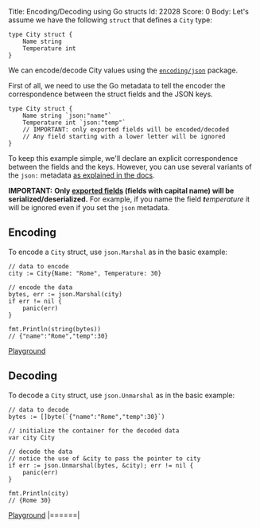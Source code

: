 Title: Encoding/Decoding using Go structs
Id: 22028
Score: 0
Body:
Let's assume we have the following `struct` that defines a `City` type:

    type City struct {  
        Name string  
        Temperature int  
    }

We can encode/decode City values using the [`encoding/json`](https://golang.org/pkg/encoding/json/) package.

First of all, we need to use the Go metadata to tell the encoder the correspondence between the struct fields and the JSON keys.

    type City struct {  
        Name string `json:"name"`  
        Temperature int `json:"temp"`  
        // IMPORTANT: only exported fields will be encoded/decoded  
        // Any field starting with a lower letter will be ignored  
    }  

To keep this example simple, we'll declare an explicit correspondence between the fields and the keys. However, you can use several variants of the `json:` metadata [as explained in the docs](https://golang.org/pkg/encoding/json/#Marshal).

**IMPORTANT:** **Only [exported fields](http://stackoverflow.com/documentation/go/374/structs/1255/exported-vs-unexported-fields-private-vs-public#t=201607220824119778568) (fields with capital name) will be serialized/deserialized.** For example, if you name the field _**t**emperature_ it will be ignored even if you set the `json` metadata.

## Encoding

To encode a `City` struct, use `json.Marshal` as in the basic example:

    // data to encode  
    city := City{Name: "Rome", Temperature: 30}  
     
    // encode the data  
    bytes, err := json.Marshal(city)  
    if err != nil {  
        panic(err)  
    }  
     
    fmt.Println(string(bytes))  
    // {"name":"Rome","temp":30} 

[Playground](https://play.golang.org/p/KlziJIDWPW)

## Decoding

To decode a `City` struct, use `json.Unmarshal` as in the basic example:

    // data to decode  
    bytes := []byte(`{"name":"Rome","temp":30}`)  
     
    // initialize the container for the decoded data  
    var city City  
     
    // decode the data  
    // notice the use of &city to pass the pointer to city  
    if err := json.Unmarshal(bytes, &city); err != nil {  
        panic(err)  
    }  
     
    fmt.Println(city)  
    // {Rome 30} 

[Playground](https://play.golang.org/p/VHS28E-234)
|======|

